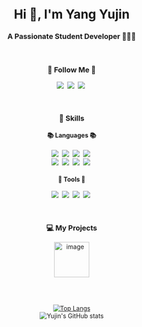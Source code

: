 
<h1 align="center">Hi 👋, I'm Yang Yujin </h1>
<h3 align="center">A Passionate Student Developer 👩🏻‍💻</h3>
<br>
<h3 align="center">🌈 Follow Me 🌈</h3>
<p align="center">
      <a href = "https://asxpyn.tistory.com"><img src= "https://img.shields.io/badge/♡ blog-hotpink?style=flat-square&logoColor=white""></a>&nbsp
      <a href="mailto:ureal980804@gmail.com"><img src = "https://img.shields.io/badge/ureal980804@gmail.com-red?style=flat-square&logo=GMail&logoColor=white""></a>&nbsp
      <a href = "https://www.instagram.com/u__real/"><img src = "https://img.shields.io/badge/u__real-blueviolet?style=flat-square&logo=Instagram&logoColor=white""></a>&nbsp
</p> 
<br>
            
<h3 align="center"> 💪 Skills </h3>
<h4 align="center">📚 Languages 📚</h4>
<p align="center">
  <img src="https://img.shields.io/badge/Swift-FA7343?style=flat-square&logo=Swift&logoColor=white"/></a>&nbsp 
  <img src="https://img.shields.io/badge/Python-3766AB?style=flat-square&logo=Python&logoColor=white"/></a>&nbsp 
  <img src= "https://img.shields.io/badge/Csharp-red?style=flat-square&logoColor=white""></a>&nbsp 
  <img src="https://img.shields.io/badge/Java-007396?style=flat-square&logo=Java&logoColor=white"/></a>&nbsp
  <br>
  <img src="https://img.shields.io/badge/C++-00599C?style=flat-square&logo=C%2B%2B&logoColor=white"/></a>&nbsp 
  <img src="https://img.shields.io/badge/CSS3-1572B6?style=flat-square&logo=CSS3&logoColor=white"/></a>&nbsp
  <img src="https://img.shields.io/badge/HTML5-E34F26?style=flat-square&logo=HTML5&logoColor=white"/></a>&nbsp
  <img src="https://img.shields.io/badge/Javascript-ffb13b?style=flat-square&logo=javascript&logoColor=white"/></a>&nbsp 
</p>



      

<h4 align="center">🔨 Tools 🔨</h4>
<p align="center">
  <img src="https://img.shields.io/badge/XCode-147EFB?style=flat-square&logo=XCode&logoColor=white"/></a>&nbsp 
  <img src="https://img.shields.io/badge/Unity-000000?style=flat-square&logo=Unity&logoColor=white"/></a>&nbsp
  <img src="https://img.shields.io/badge/Tensorflow-FF6F00?style=flat-square&logo=Tensorflow&logoColor=white"/></a>&nbsp
  <img src="https://img.shields.io/badge/Keras-D00000?style=flat-square&logo=Keras&logoColor=white"/></a>&nbsp 
</p>

<br>

<h3 align="center">💻 My Projects</h3>
<p align="center">
  <a href = "https://apps.apple.com/kr/app/%EB%B0%94%EB%A5%B8/id1552030717"><img width="80" alt="image" src="https://user-images.githubusercontent.com/70887135/123608131-7570e300-d839-11eb-8589-108d6caf9186.png">

</p>


<br>
<br>
<div align="center">

 [![Top Langs](https://github-readme-stats.vercel.app/api/top-langs/?username=uujinn&layout=compact&theme=default&card_width=444&title_color=bdd9cb&text_color=6b6e6d&bg_color=fffefa&hide_border=true)](https://github.com/uujinn)
<br>
![Yujin's GitHub stats](https://github-readme-stats.vercel.app/api?username=uujinn&count_private=true&hide=stars,prs,issues,contribs&include_all_commits=true&title_color=bdd9cb&text_color=6b6e6d&bg_color=fffefa&hide_border=true)   

</div>
